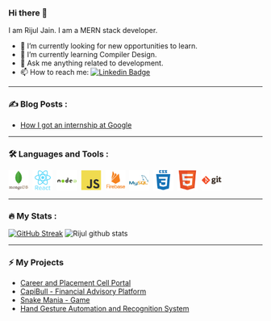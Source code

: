 ### Hi there 👋

I am Rijul Jain. I am a MERN stack developer.
- 🔭 I’m currently looking for new opportunities to learn.
- 🌱 I’m currently learning Compiler Design.
- 💬 Ask me anything related to development.
- 📫 How to reach me: [![Linkedin Badge](https://img.shields.io/badge/-Rijul-blue?style=flat&logo=Linkedin&logoColor=white)](https://www.linkedin.com/in/rijul-jain-217491222/)

---

### :writing_hand: Blog Posts :
- [How I got an internship at Google](https://medium.com/@rijul_jain/shooting-stars-really-do-work-765a33947f99)


---

### :hammer_and_wrench: Languages and Tools :
<div>
  <img src="https://github.com/devicons/devicon/blob/master/icons/MongoDB/MongoDB-original-wordmark.svg" title="MongoDB" alt="MongoDB" width="40" height="40"/>&nbsp;
  <img src="https://github.com/devicons/devicon/blob/master/icons/react/react-original-wordmark.svg" title="React" alt="React" width="40" height="40"/>&nbsp;
  <img src="https://github.com/devicons/devicon/blob/master/icons/nodejs/nodejs-original-wordmark.svg" title="NodeJS" alt="NodeJS" width="40" height="40"/>&nbsp;
  <img src="https://github.com/devicons/devicon/blob/master/icons/javascript/javascript-original.svg" title="JavaScript" alt="JavaScript" width="40" height="40"/>&nbsp;
  <img src="https://github.com/devicons/devicon/blob/master/icons/firebase/firebase-plain-wordmark.svg" title="Firebase" alt="Firebase" width="40" height="40"/>&nbsp;
  <img src="https://github.com/devicons/devicon/blob/master/icons/mysql/mysql-original-wordmark.svg" title="MySQL"  alt="MySQL" width="40" height="40"/>&nbsp;
  <img src="https://github.com/devicons/devicon/blob/master/icons/css3/css3-plain-wordmark.svg"  title="CSS3" alt="CSS" width="40" height="40"/>&nbsp;
  <img src="https://github.com/devicons/devicon/blob/master/icons/html5/html5-original.svg" title="HTML5" alt="HTML" width="40" height="40"/>&nbsp;
  <img src="https://github.com/devicons/devicon/blob/master/icons/git/git-original-wordmark.svg" title="Git" alt="Git" width="40" height="40"/>
</div>

---

### :fire: My Stats :

[![GitHub Streak](http://github-readme-streak-stats.herokuapp.com?user=jrijul1201)](https://git.io/streak-stats)
![Rijul github stats](https://github-readme-stats.vercel.app/api?username=jrijul1201)

<!--
[![Top Langs](https://github-readme-stats.vercel.app/api/top-langs/?username=jrijul1201&layout=compact)](https://github.com/anuraghazra/github-readme-stats)
-->


---

### ⚡ My Projects
- [Career and Placement Cell Portal](https://placement.iitmandi.co.in/)
- [CapiBull - Financial Advisory Platform](http://capibull.in/)
- [Snake Mania - Game](https://snake-game-d6f11.firebaseapp.com/)
- [Hand Gesture Automation and Recognition System](https://www.youtube.com/watch?v=Oez0nOOtPaA&ab_channel=RijulJain)
